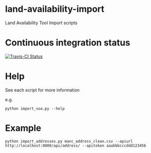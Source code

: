 # land-availability-import
Land Availability Tool Import scripts

# Continuous integration status

[![Travis-CI Status](https://secure.travis-ci.org/alphagov/land-availability-import.png?branch=master)](http://travis-ci.org/#!/alphagov/land-availability-import)

# Help

See each script for more information

e.g.

    python import_voa.py --help


# Example

```
python import_addresses.py manc_address_clean.csv --apiurl http://localhost:8000/api/address/ --apitoken aaabbbcccddd123456
```
